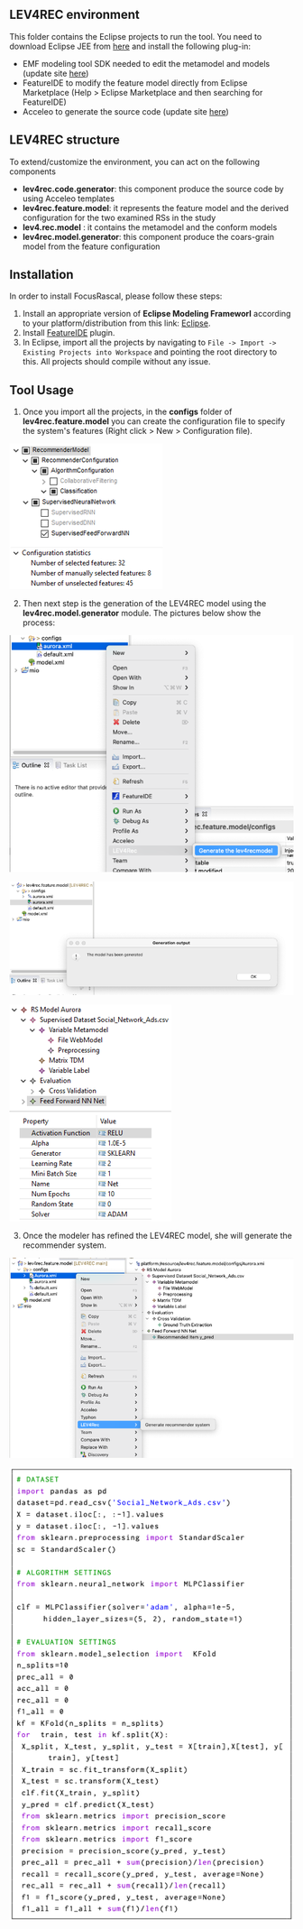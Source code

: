 ## LEV4REC environment
This folder contains the Eclipse projects to run the tool. You need to download Eclipse JEE from [here](https://www.eclipse.org/downloads/) and install the following plug-in:

 - EMF modeling tool SDK needed to edit the metamodel and models (update site [here](https://download.eclipse.org/modeling/emf/emf/builds/index.html))
 - FeatureIDE to modify the feature model directly from Eclipse Marketplace (Help > Eclipse Marketplace and then searching for FeatureIDE)
 - Acceleo to generate the source code (update site [here](https://www.eclipse.org/acceleo/download.html))



## LEV4REC structure

To extend/customize the environment, you can act on the following components

 - **lev4rec.code.generator**: this component produce the source code by using Acceleo templates
 - **lev4rec.feature.model**: it represents the feature model and the derived configuration for the two examined RSs in the study
 - **lev4.rec.model** : it contains the metamodel and the conform models 
 - **lev4rec.model.generator**: this component produce the coars-grain model from the feature configuration

 
 
## Installation
In order to install FocusRascal, please follow these steps:

1. Install an appropriate version of **Eclipse Modeling Frameworl** according to your platform/distribution from this link: [Eclipse](https://www.eclipse.org/downloads/).
2. Install [FeatureIDE](https://featureide.github.io/) plugin.
3. In Eclipse, import all the projects by navigating to `File -> Import -> Existing Projects into Workspace` and pointing the root directory to this. All projects should compile without any issue.

## Tool Usage
1. Once you import all the projects, in the **configs** folder of **lev4rec.feature.model** you can create the configuration file to specify the system's features (Right click > New > Configuration file).

![config 1](./images/aurora_feature.png)

2. Then next step is the generation of the LEV4REC model using the  **lev4rec.model.generator** module. The pictures below show the process:

![phase 1](./images/1a.png)

![phase 2](./images/1b.png)

![config 1](./images/aurora_configuration.png)

3. Once the modeler has refined the LEV4REC model, she will generate the recommender system.

![phase 3](./images/2a.png)

![output](./images/output.png)